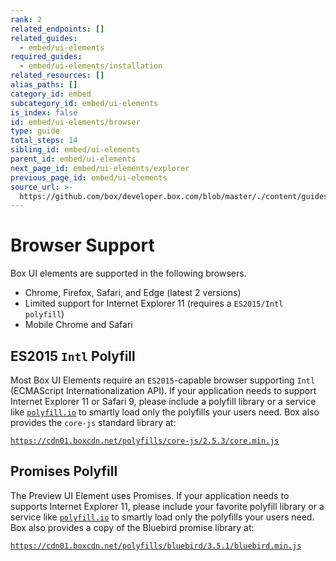 ```yaml
---
rank: 2
related_endpoints: []
related_guides:
  - embed/ui-elements
required_guides:
  - embed/ui-elements/installation
related_resources: []
alias_paths: []
category_id: embed
subcategory_id: embed/ui-elements
is_index: false
id: embed/ui-elements/browser
type: guide
total_steps: 14
sibling_id: embed/ui-elements
parent_id: embed/ui-elements
next_page_id: embed/ui-elements/explorer
previous_page_id: embed/ui-elements
source_url: >-
  https://github.com/box/developer.box.com/blob/master/./content/guides/embed/ui-elements/browser.md
---
```


# Browser Support

Box UI elements are supported in the following browsers.

- Chrome, Firefox, Safari, and Edge (latest 2 versions)
- Limited support for Internet Explorer 11 (requires a `ES2015/Intl polyfill`)
- Mobile Chrome and Safari

## ES2015 `Intl` Polyfill

Most Box UI Elements require an `ES2015`-capable browser supporting `Intl`
(ECMAScript Internationalization API). If your application needs to support
Internet Explorer 11 or Safari 9, please include a polyfill library or a service
like [`polyfill.io`](https://polyfill.io) to smartly load only the polyfills
your users need. Box also provides the `core-js` standard library at:

[`https://cdn01.boxcdn.net/polyfills/core-js/2.5.3/core.min.js`][polyfill]

## Promises Polyfill

The Preview UI Element uses Promises. If your application needs to supports
Internet Explorer 11, please include your favorite polyfill library or a service
like [`polyfill.io`](https://polyfill.io) to smartly load only the polyfills
your users need. Box also provides a copy of the Bluebird promise library at:

[`https://cdn01.boxcdn.net/polyfills/bluebird/3.5.1/bluebird.min.js`][bluebird]

[polyfill]: https://cdn01.boxcdn.net/polyfills/core-js/2.5.3/core.min.js
[bluebird]: https://cdn01.boxcdn.net/polyfills/bluebird/3.5.1/bluebird.min.js
